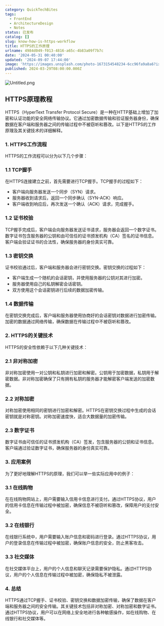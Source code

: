 ```yaml
---
category: QuickTechBites
tags:
  - FrontEnd
  - ArchitectureDesign
  - Notes
status: 已发布
catalog: []
slug: know-how-is-https-workflow
title: HTTPS的工作原理
urlname: 4984d049-f013-4816-a65c-4b83a09f7b7c
date: '2024-05-31 00:40:00'
updated: '2024-09-07 17:44:00'
image: 'https://images.unsplash.com/photo-1673154548234-6cc96fa9a8a6?ixlib=rb-4.0.3&q=85&fm=jpg&crop=entropy&cs=srgb'
published: 2024-03-29T08:00:00.000Z
---
```


![Untitled.png](https://prod-files-secure.s3.us-west-2.amazonaws.com/5d24fe63-e567-4804-86f9-9fdc62e13082/2950c759-0255-4c0a-becc-122aae8c82c0/Untitled.png?X-Amz-Algorithm=AWS4-HMAC-SHA256&X-Amz-Content-Sha256=UNSIGNED-PAYLOAD&X-Amz-Credential=ASIAZI2LB466US4DWCNP%2F20250407%2Fus-west-2%2Fs3%2Faws4_request&X-Amz-Date=20250407T053921Z&X-Amz-Expires=3600&X-Amz-Security-Token=IQoJb3JpZ2luX2VjEN3%2F%2F%2F%2F%2F%2F%2F%2F%2F%2FwEaCXVzLXdlc3QtMiJHMEUCIQCeW8vtovK9HlLfBW0uMW%2BnUQZNfLsxEYwb3b82SLiX5gIgGGFtzXajVXkN3IzbifzgAsu50UqZnyPR04nGsgRdeGsq%2FwMIVhAAGgw2Mzc0MjMxODM4MDUiDJ0E3OJao96kON3sLCrcAxkspX8LGRXu%2B610EVWpb9NTPMW4%2Fs8TMuRfyImpA2MgkLn9FXpoSw45ByKdS3%2BzUclVZ6hGneOITm2pLnWmQ4D7QPCjNyyBXpJpZT4aEKSWqoppkr7dDxuxLTF6PtR24ZFX7THcMLFzQH3C9t66n8j3LSGM1MCn3A0QxP%2FrRPfUwTpWLgwnhj1IScv0j6dZkHYKW8xIXZbKlknNvYq5fuTMIf%2BHV4haNX3ToEq5sjnPjcArbf70lifiNVdwykzjzCaMthCxrNPT3W3b2wllqniinx2%2Fro4gXIxkyT8spNkxfGBdWxhymnNtaT%2FTlEs88lksPh8Vc5ctwPEHpujCBTKMnkeoKmZcNrhxG7FyR%2FCv9ue07HUow2xNl1UR2u1SZrOwrFvXMaeP8GWSN77Ul8Pkdt7S%2BcaWKINYi49FVxTtZxZZ9VipOVEPl3cJalQTh0lMgh7NiFUKEdU6vF94xel4suUyEOZOWvCE0eOIRh0hT7gEi8thsjFvJHqseYvc6CRRwdIc1pDAmyJqRgsVCXXaU5PYJ766qGwcsyaVg7t2r454vfFGQUO2zwbataw%2FWNCkty%2FH4aiDFJveBgPgxnNy%2F5MLVwDFsJ7MGRGNdDumTktnf2JJhR1XFuuiMJe3zb8GOqUBOhgF9zuu8YS8PRkaX1uE0Emd%2Fum6QluemYJilcwr%2Fkp8nZZ1Td4N2hj9cGGz7tZYyH2U4NSfHxXTQ6i3Y7xJQ0Pb6BoXtOjVnP6a4ISUgZ%2Fci%2F3CLZUht%2Bpn3UrInNlDGegEo2jX8Z3KdwhWxo5MDtaSPa06KEG1eknf5DzjUGpyn7C1DoKanglJ6wa7BlXRJcXKaNznH2AdvyqV2BeLMYrK1dw5&X-Amz-Signature=bf9cff68cdeeb57558a891476c43dd406a7a20e371db6f909334b0f39c055851&X-Amz-SignedHeaders=host&x-id=GetObject)


## HTTPS原理教程


HTTPS（HyperText Transfer Protocol Secure）是一种在HTTP基础上增加了加密和认证功能的安全网络传输协议。它通过加密数据传输和验证服务器身份，确保数据在客户端和服务器之间的传输过程中不被窃听和篡改。以下是HTTPS的工作原理及其关键技术的详细解释。


### 1. HTTPS工作流程


HTTPS的工作流程可以分为以下几个步骤：


### 1.1 TCP握手


在HTTPS连接建立之前，首先需要进行TCP握手。TCP握手的过程如下：

- 客户端向服务器发送一个同步（SYN）请求。
- 服务器收到请求后，返回一个同步确认（SYN-ACK）响应。
- 客户端收到响应后，再次发送一个确认（ACK）请求，完成握手。

### 1.2 证书校验


TCP握手完成后，客户端会向服务器发送证书请求，服务器会返回一个数字证书。数字证书包含服务器的公钥和由可信任的证书颁发机构（CA）签名的证书信息。客户端会验证证书的合法性，确保服务器的身份真实可靠。


### 1.3 密钥交换


证书校验通过后，客户端和服务器会进行密钥交换。密钥交换的过程如下：

- 客户端生成一个随机的会话密钥，并使用服务器的公钥对其进行加密。
- 服务器使用自己的私钥解密会话密钥。
- 双方使用这个会话密钥进行后续的数据加密传输。

### 1.4 数据传输


在密钥交换完成后，客户端和服务器使用协商好的会话密钥对数据进行加密传输。加密的数据通过网络传输，确保数据在传输过程中不被窃听和篡改。


### 2. HTTPS的关键技术


HTTPS的安全性依赖于以下几种关键技术：


### 2.1 非对称加密


非对称加密使用一对公钥和私钥进行加密和解密。公钥用于加密数据，私钥用于解密数据。非对称加密确保了只有拥有私钥的服务器才能解密客户端发送的加密数据。


### 2.2 对称加密


对称加密使用相同的密钥进行加密和解密。HTTPS在密钥交换过程中生成的会话密钥就是对称密钥。对称加密速度快，适合大数据量的加密传输。


### 2.3 数字证书


数字证书由可信任的证书颁发机构（CA）签发，包含服务器的公钥和证书信息。客户端通过验证数字证书，确保服务器的身份真实可靠。


### 3. 应用案例


为了更好地理解HTTPS的原理，我们可以举一些实际应用中的例子：


### 3.1 在线购物


在在线购物网站上，用户需要输入信用卡信息进行支付。通过HTTPS协议，用户的信用卡信息在传输过程中被加密，确保信息不被窃听和篡改，保障用户的支付安全。


### 3.2 在线银行


在线银行系统中，用户需要输入账户信息和密码进行登录。通过HTTPS协议，用户的登录信息在传输过程中被加密，确保账户信息的安全，防止黑客攻击。


### 3.3 社交媒体


在社交媒体平台上，用户的个人信息和聊天记录需要保护隐私。通过HTTPS协议，用户的个人信息在传输过程中被加密，确保隐私不被泄露。


### 4. 总结


HTTPS通过TCP握手、证书校验、密钥交换和数据加密传输，确保了数据在客户端和服务器之间的安全传输。其关键技术包括非对称加密、对称加密和数字证书。通过HTTPS协议，用户可以在网络上安全地进行各种敏感操作，如在线购物、在线银行和社交媒体等。

